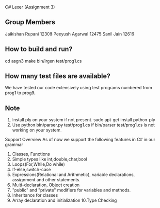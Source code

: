 C# Lexer (Assignment 3)

## Group Members
Jaikishan Rupani			12308
Peeyush Agarwal				12475
Sanil Jain					12616

## How to build and run?
cd asgn3
make
bin/irgen test/prog1.cs

## How many test files are available?
We have tested our code extensively using test programs numbered from prog1 to prog9.

## Note
1. Install ply on your system if not present.
	sudo apt-get install python-ply
2. Use 
	python bin/parser.py test/prog1.cs 
   if
	bin/parser test/prog1.cs
   is not working on your system.

Support Overview
As of now we support the following features in C# in our grammar
1. Classes, Functions
2. Simple types like int,double,char,bool
3. Loops(For,While,Do while)
4. If-else,switch-case
5. Expressions(Relational and Arithmetic), variable declarations, assignment and other statements.
6. Multi-declaration, Object creation
7. "public" and "private" modifiers for variables and methods.
8. Inheritance for classes
9. Array declaration and initialization
10.Type Checking
